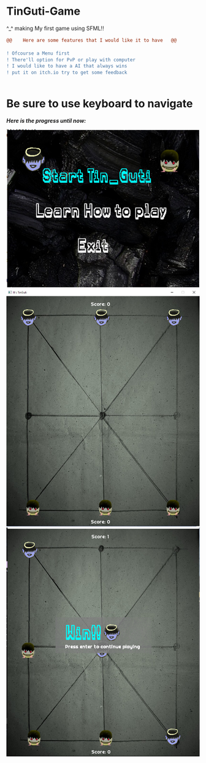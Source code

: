 # TinGuti-Game
^_^
making My first game using SFML!!

```diff
@@    Here are some features that I would like it to have   @@

! Ofcourse a Menu first 
! There'll option for PvP or play with computer
! I would like to have a AI that always wins
! put it on itch.io try to get some feedback
      
```

# Be sure to use keyboard to navigate
  ***Here is the progress until now:***
      
<img src="https://github.com/jahidem/pc/blob/master/imagee/tinguti1.PNG" width="600">
<img src="https://github.com/jahidem/pc/blob/master/imagee/tinguti2.PNG" width="600">
<img src="https://github.com/jahidem/pc/blob/master/imagee/tinguti3.PNG" width="600">
